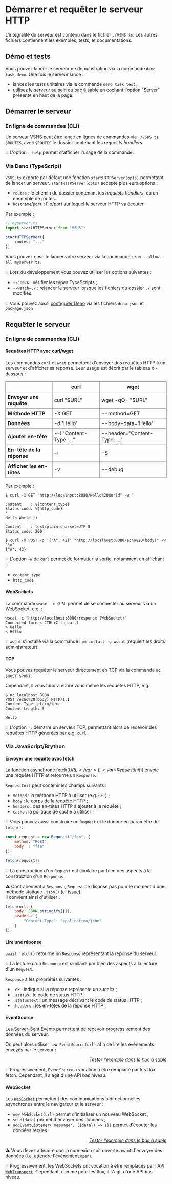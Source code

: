 <!DOCTYPE html>
<html lang="fr">
    <head>
        <meta charset="utf8"/>
        <title>VSHS</title>
        <!--
        <meta name="theme-color" media="(prefers-color-scheme: light)" content="cyan" />
        <meta name="theme-color" media="(prefers-color-scheme: dark)" content="black" />
        -->
        <meta name="color-scheme" content="dark light">
        <meta name="viewport" content="width=device-width, initial-scale=1"/>
        <link   href="./index.css"  rel="stylesheet" blocking="render">
        <script type="text/javascript" src="https://cdnjs.cloudflare.com/ajax/libs/brython/3.13.0/brython.min.js"></script>
        <script  src="./index.js"  type="module"     blocking="render" async></script>
    </head>
    <body>
        <main>

# Démarrer et requêter le serveur HTTP

L'intégralité du serveur est contenu dans le fichier `./VSHS.ts`. Les autres fichiers contiennent les exemples, tests, et documentations.

## Démo et tests

Vous pouvez lancer le serveur de démonstration via la commande `deno task demo`. Une fois le serveur lancé :
- lancez les tests unitaires via la commande `deno task test`.
- utilisez le serveur au sein du [bac à sable](../../../playground/) en cochant l'option "Server" présente en haut de la page.

## Démarrer le serveur

### En ligne de commandes (CLI)

Un serveur VSHS peut être lancé en lignes de commandes via `./VSHS.ts $ROUTES`, avec `$ROUTES` le dossier contenant les *requests handlers*.

💡 L'option `--help` permet d'afficher l'usage de la commande.

### Via Deno (TypeScript)

`VSHS.ts` exporte par défaut une fonction `startHTTPServer(opts)` permettant de lancer un serveur. `startHTTPServer(opts)` accepte plusieurs options :
- `routes` : le chemin du dossier contenant les *requests handlers*, ou un ensemble de routes.
-  `hostname`/`port` : l'ip/port sur lequel le serveur HTTP va écouter.

Par exemple :
```ts
// myserver.ts
import startHTTPServer from "VSHS";

startHTTPServer({
    routes: "..."
});
```

Vous pouvez ensuite lancer votre serveur via la commande : `run --allow-all myserver.ts`.

💡 Lors du développement vous pouvez utiliser les options suivantes :
- `--check` : vérifier les types TypeScripts ;
- `--watch=./` : relancer le serveur lorsque les fichiers du dossier `./` sont modifiés.

💡 Vous pouvez aussi [configurer Deno](https://docs.deno.com/runtime/fundamentals/configuration/) via les fichiers ̀`deno.json` et `package.json`


## Requêter le serveur

### En ligne de commandes (CLI)

#### Requêtes HTTP avec curl/wget

Les commandes `curl` et `wget` permettent d'envoyer des requêtes HTTP à un serveur et d'afficher sa réponse. Leur usage est décrit par le tableau ci-dessous :
<style>
table, th, td {
  border: 1px solid grey;
  border-collapse: collapse;
}

tbody th {
    text-align: left;
}

th,td {
  padding: 5px;
}
</style>
<table>
    <thead>
        <tr><td></td><th>curl</th><th>wget</th></tr>
    </thead>
    <tbody>
        <tr><th>Envoyer une requête</th><td>curl "$URL"</td><td>wget -qO- "$URL"</td></tr>
        <tr><th>Méthode HTTP</th><td>-X GET</td><td>--method=GET</td></tr>
        <tr><th>Données</th><td>-d 'Hello'</td><td>--body-data='Hello'</td></tr>
        <tr><th>Ajouter en-tête</th><td>-H "Content-Type: ..."</td><td>
--header="Content-Type: ..."</td></tr>
        <tr><th>En-tête de la réponse</th><td>-i</td><td>
-S</td></tr>
        <tr><th>Afficher les en-têtes</th><td>-v</td><td>
--debug</td></tr>
    </tbody>
</table>

Par exemple :
```shell
$ curl -X GET "http://localhost:8080/Hello%20World" -w "

Content    : %{content_type}
Status code: %{http_code}
"
Hello World ;)

Content    : text/plain;charset=UTF-8
Status code: 200
```
```shell
$ curl -X POST -d '{"A": 42}' "http://localhost:8080/echo%20(body)" -w "\n"
{"A": 42}
```

💡 L'option `-w` de `curl` permet de formatter la sortie, notamment en affichant :<br/>
- `content_type`
- `http_code`

#### WebSockets

La commande `wscat -c $URL` permet de se connecter au serveur via un WebSocket, e.g. :
```
wscat -c "http://localhost:8080/response (WebSocket)"
Connected (press CTRL+C to quit)
> Hello
< Hello
```

💡 `wscat` s'installe via la commande `npm install -g wscat` (requiert les droits administrateur).

#### TCP

Vous pouvez requêter le serveur directement en TCP via la commande `nc $HOST $PORT`.

Cependant, il vous faudra écrire vous même les requêtes HTTP, e.g.
```
$ nc localhost 8080
POST /echo%20(body) HTTP/1.1
Content-Type: plain/text
Content-Length: 5

Hello
```

💡 L'option `-l` démarre un serveur TCP, permettant alors de recevoir des requêtes HTTP générées par e.g. `curl`.

### Via JavaScript/Brython

#### Envoyer une requête avec fetch

La fonction asynchrone <js-code>fetch(<var>$URL</var>[, <var>$RequestInit</var>])</js-code> envoie une requête HTTP et retourne un `Response`.

`RequestInit` peut contenir les champs suivants :
- `method` : la méthode HTTP à utiliser (e.g. `GET`) ;
- `body` : le corps de la requête HTTP ;
- `headers` : des en-têtes HTTP à ajouter à la requête ;
- `cache` : la politique de cache à utiliser ;

💡 Vous pouvez aussi construire un `Request` et le donner en paramètre de `fetch()`:
```js
const request = new Request("/foo", {
    method: "POST",
    body  : "faa"
});

fetch(request);
```

💡 La construction d'un `Request` est similaire par bien des aspects à la construction d'un `Response`.

⚠ Contrairement à `Response`, `Request` ne dispose pas pour le moment d'une méthode statique `.json()` (cf [issue](https://github.com/whatwg/fetch/issues/1791)).<br/>
Il convient ainsi d'utiliser :
```js
fetch(url, {
    body: JSON.stringify({}),
    headers: {
        "Content-Type": "application/json"
    }
});
```

#### Lire une réponse

`await fetch()` retourne un `Response` représentant la réponse du serveur.

💡 La lecture d'un `Response` est similaire par bien des aspects à la lecture d'un `Request`.

`Response` a les propriétés suivantes :
- `.ok` : indique si la réponse représente un succès ;
- `.status` : le code de status HTTP ;
- `.statusText` : un message décrivant le code de status HTTP ;
- `.headers` : les en-têtes de la réponse HTTP ;

#### EventSource


Les [Server-Sent Events](https://developer.mozilla.org/fr/docs/Web/API/Server-sent_events) permettent de recevoir progressivement des données du serveur.

On peut alors utiliser `new EventSource(url)` afin de lire les événements envoyés par le serveur :

<vshs-playground name="fetch (SSE)" show="request.code,output">
</vshs-playground>
<div style="text-align:right"><a href="../../../playground/?example=fetch (SSE)"><i>Tester l'exemple dans le bac à sable</i></a></div>

💡 Progressivement, `EventSource` a vocation à être remplacé par les flux fetch. Cependant, il s'agit d'une API bas niveau.

#### WebSocket

Les [`WebSocket`](https://developer.mozilla.org/fr/docs/Web/API/WebSocket) permettent des communications bidirectionnelles asynchrones entre le navigateur et le serveur :
- `new WebSocket(url)` permet d'initialiser un nouveau WebSocket ;
- `send(data)` permet d'envoyer des données ;
- `addEventListener('message', ({data}) => {})` permet d'écouter les données reçues. 

<vshs-playground name="response (WebSocket)" show="request.code,output">
</vshs-playground>
<div style="text-align:right"><a href="../../../playground/?example=response (WebSocket)"><i>Tester l'exemple dans le bac à sable</i></a></div>

⚠ Vous devez attendre que la connexion soit ouverte avant d'envoyer des données (i.e. attendre l'événement `open`).

💡 Progressivement, les WebSockets ont vocation à être remplacés par l'API [`WebTransport`](https://developer.mozilla.org/en-US/docs/Web/API/WebTransport_API). Cependant, comme pour les flux, il s'agit d'une API bas niveau.

</main>
    </body>
</html>